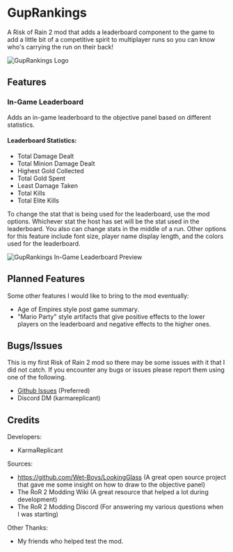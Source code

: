 # GupRankings
A Risk of Rain 2 mod that adds a leaderboard component to the game to add a little bit of a competitive spirit to multiplayer runs so you can know who's carrying the run on their back!

![GupRankings Logo](https://media.discordapp.net/attachments/1261191637346947113/1274044462477213767/icon.png?ex=66c0d1de&is=66bf805e&hm=22c28fa5a93e344219e054c32065443ac072f0d04c6a43cfecdc2d44dd6eaed5&=&format=webp&quality=lossless&width=230&height=230)

## Features

### In-Game Leaderboard
Adds an in-game leaderboard to the objective panel based on different statistics. 

#### Leaderboard Statistics:
- Total Damage Dealt
- Total Minion Damage Dealt
- Highest Gold Collected
- Total Gold Spent
- Least Damage Taken
- Total Kills
- Total Elite Kills

To change the stat that is being used for the leaderboard, use the mod options. Whichever stat the host has set will be the stat used in the leaderboard. You also can change stats in the middle of a run. Other options for this feature include font size, player name display length, and the colors used for the leaderboard. 

![GupRankings In-Game Leaderboard Preview](https://media.discordapp.net/attachments/1261191637346947113/1274032934869012541/image.png?ex=66c0c722&is=66bf75a2&hm=c9e8b757cb053433aa812f027d7775e125e35ecd9ff7eae91e1eed2aab52e77e&=&format=webp&quality=lossless&width=993&height=558)

## Planned Features

Some other features I would like to bring to the mod eventually:

- Age of Empires style post game summary.
- "Mario Party" style artifacts that give positive effects to the lower players on the leaderboard and negative effects to the higher ones.

## Bugs/Issues

This is my first Risk of Rain 2 mod so there may be some issues with it that I did not catch. If you encounter any bugs or issues please report them using one of the following.

- [Github Issues](https://github.com/cjcocokrisp/GupRankings/issues) (Preferred)
- Discord DM (karmareplicant)

## Credits

Developers:

- KarmaReplicant

Sources:
- https://github.com/Wet-Boys/LookingGlass (A great open source project that gave me some insight on how to draw to the objective panel)
- The RoR 2 Modding Wiki (A great resource that helped a lot during development)
- The RoR 2 Modding Discord (For answering my various questions when I was starting)

Other Thanks:
- My friends who helped test the mod.